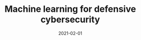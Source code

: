 ---
layout: post
title: Machine learning for defensive cybersecurity
venue: Google Developer Student Club, Delft
date: 2021-02-01
slides: dsc-ml4security.pdf
---